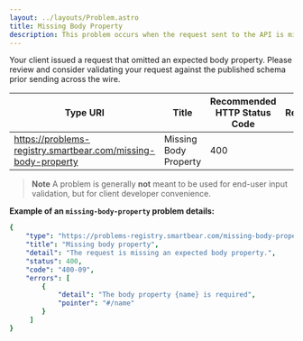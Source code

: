 ```yaml
---
layout: ../layouts/Problem.astro
title: Missing Body Property
description: This problem occurs when the request sent to the API is missing an expected body property.
---
```


Your client issued a request that omitted an expected body property. Please review and consider validating your request against the published schema prior sending across the wire.

| Type URI | Title | Recommended HTTP Status Code | Reference |
|----------|-------|------------------------------|-----------|
|https://problems-registry.smartbear.com/missing-body-property|Missing Body Property|400||

> **Note** A problem is generally **not** meant to be used for end-user input validation, but for client developer convenience. 


**Example of an `missing-body-property` problem details:**
```yaml
{
    "type": "https://problems-registry.smartbear.com/missing-body-property",
    "title": "Missing body property",
    "detail": "The request is missing an expected body property.",
    "status": 400,
    "code": "400-09",
    "errors": [
        {
            "detail": "The body property {name} is required",
            "pointer": "#/name"
        }
     ]        
}
```

